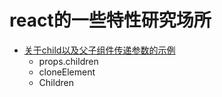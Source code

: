 # react的一些特性研究场所

- [关于child以及父子组件传递参数的示例](./docs/01、关于child以及父子组件传递参数的示例.md)
    - props.children
    - cloneElement
    - Children



